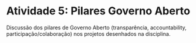 # Atividade 5: Pilares Governo Aberto

Discussão dos pilares de Governo Aberto \(transparência, accountability, participação/colaboração\) nos projetos desenhados na disciplina. 

